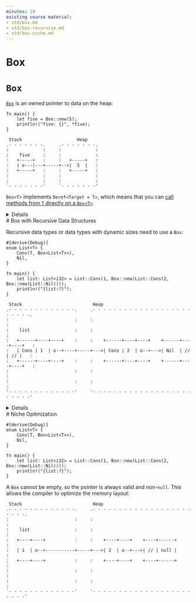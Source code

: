 ```yaml
---
minutes: 10
existing course material:
- std/box.md
- std/box-recursive.md
- std/box-niche.md
---
```


<!-- NOTES:
Extending ownership into the heap. Use a Box<SomeStruct> as an example
-->
# Box<T>

# `Box`

[`Box`][1] is an owned pointer to data on the heap:

```rust,editable
fn main() {
    let five = Box::new(5);
    println!("five: {}", *five);
}
```


```bob
 Stack                     Heap
.- - - - - - -.     .- - - - - - -.
:             :     :             :
:    five     :     :             :
:   +-----+   :     :   +-----+   :
:   | o---|---+-----+-->|  5  |   :
:   +-----+   :     :   +-----+   :
:             :     :             :
:             :     :             :
`- - - - - - -'     `- - - - - - -'
```

`Box<T>` implements `Deref<Target = T>`, which means that you can [call methods
from `T` directly on a `Box<T>`][2].

[1]: https://doc.rust-lang.org/std/boxed/struct.Box.html
[2]: https://doc.rust-lang.org/std/ops/trait.Deref.html#more-on-deref-coercion

<details>

* `Box` is like `std::unique_ptr` in C++, except that it's guaranteed to be not null.
* In the above example, you can even leave out the `*` in the `println!` statement thanks to `Deref`.
* A `Box` can be useful when you:
   * have a type whose size that can't be known at compile time, but the Rust compiler wants to know an exact size.
   * want to transfer ownership of a large amount of data. To avoid copying large amounts of data on the stack, instead store the data on the heap in a `Box` so only the pointer is moved.
</details>
# Box with Recursive Data Structures

Recursive data types or data types with dynamic sizes need to use a `Box`:

```rust,editable
#[derive(Debug)]
enum List<T> {
    Cons(T, Box<List<T>>),
    Nil,
}

fn main() {
    let list: List<i32> = List::Cons(1, Box::new(List::Cons(2, Box::new(List::Nil))));
    println!("{list:?}");
}
```

```bob
 Stack                           Heap
.- - - - - - - - - - - - -.     .- - - - - - - - - - - - - - - - - - - - - - - -.
:                         :     :                                               :
:    list                 :     :                                               :
:   +------+----+----+    :     :    +------+----+----+    +------+----+----+   :
:   | Cons | 1  | o--+----+-----+--->| Cons | 2  | o--+--->| Nil  | // | // |   :
:   +------+----+----+    :     :    +------+----+----+    +------+----+----+   :
:                         :     :                                               :
:                         :     :                                               :
'- - - - - - - - - - - - -'     '- - - - - - - - - - - - - - - - - - - - - - - -'
```

<details>

* If `Box` was not used and we attempted to embed a `List` directly into the `List`,
the compiler would not compute a fixed size of the struct in memory (`List` would be of infinite size).

* `Box` solves this problem as it has the same size as a regular pointer and just points at the next
element of the `List` in the heap.

* Remove the `Box` in the List definition and show the compiler error. "Recursive with indirection" is a hint you might want to use a Box or reference of some kind, instead of storing a value directly.

</details>
# Niche Optimization

```rust,editable
#[derive(Debug)]
enum List<T> {
    Cons(T, Box<List<T>>),
    Nil,
}

fn main() {
    let list: List<i32> = List::Cons(1, Box::new(List::Cons(2, Box::new(List::Nil))));
    println!("{list:?}");
}
```

A `Box` cannot be empty, so the pointer is always valid and non-`null`. This
allows the compiler to optimize the memory layout:

```bob
 Stack                           Heap
.- - - - - - - - - - - - -.     .- - - - - - - - - - - - - - - - - - - - - - -.
:                         :     :                                             :
:    list                 :     :                                             :
:   +----+----+           :     :    +----+----+    +----+------+             :
:   | 1  | o--+-----------+-----+--->| 2  | o--+--->| // | null |             :
:   +----+----+           :     :    +----+----+    +----+------+             :
:                         :     :                                             :
:                         :     :                                             :
`- - - - - - - - - - - - -'     '- - - - - - - - - - - - - - - - - - - - - - -'
```
